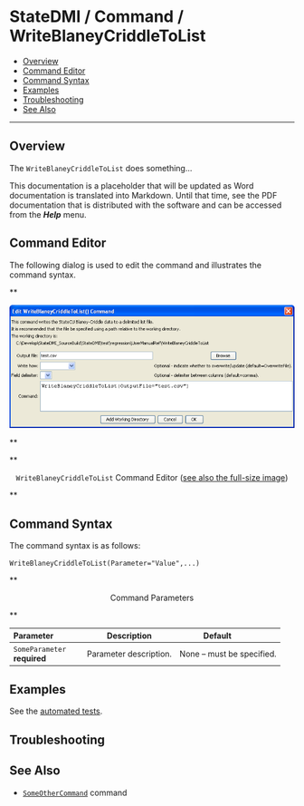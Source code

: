# StateDMI / Command / WriteBlaneyCriddleToList #

* [Overview](#overview)
* [Command Editor](#command-editor)
* [Command Syntax](#command-syntax)
* [Examples](#examples)
* [Troubleshooting](#troubleshooting)
* [See Also](#see-also)

-------------------------

## Overview ##

The `WriteBlaneyCriddleToList` does something...

This documentation is a placeholder that will be updated as Word documentation is translated into Markdown.
Until that time, see the PDF documentation that is distributed with the software and can be accessed
from the ***Help*** menu.

## Command Editor ##

The following dialog is used to edit the command and illustrates the command syntax.

**<p style="text-align: center;">
![WriteBlaneyCriddleToList](WriteBlaneyCriddleToList.png)
</p>**

**<p style="text-align: center;">
`WriteBlaneyCriddleToList` Command Editor (<a href="../WriteBlaneyCriddleToList.png">see also the full-size image</a>)
</p>**

## Command Syntax ##

The command syntax is as follows:

```text
WriteBlaneyCriddleToList(Parameter="Value",...)
```
**<p style="text-align: center;">
Command Parameters
</p>**

| **Parameter**&nbsp;&nbsp;&nbsp;&nbsp;&nbsp;&nbsp;&nbsp;&nbsp;&nbsp;&nbsp;&nbsp;&nbsp; | **Description** | **Default**&nbsp;&nbsp;&nbsp;&nbsp;&nbsp;&nbsp;&nbsp;&nbsp;&nbsp;&nbsp; |
| --------------|-----------------|----------------- |
|`SomeParameter`<br>**required**|Parameter description.|None – must be specified.|

## Examples ##

See the [automated tests](https://github.com/OpenCDSS/cdss-app-statedmi-test/tree/master/test/regression/commands/WriteBlaneyCriddleToList).

## Troubleshooting ##

## See Also ##

* [`SomeOtherCommand`](../SomeOtherCommand/SomeOtherCommand) command
